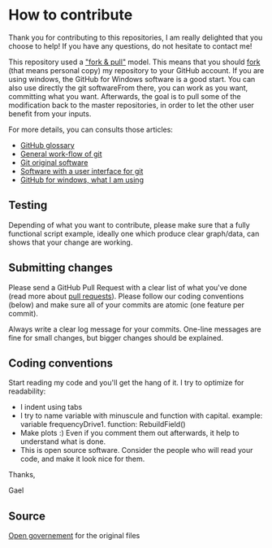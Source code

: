 # How to contribute

Thank you for contributing to this repositories, I am really delighted that you choose to help!
If you have any questions, do not hesitate to contact me!

This repository used a ["fork & pull"](https://help.github.com/articles/using-pull-requests/) model. This means that you should [fork](https://help.github.com/articles/fork-a-repo/) (that means personal copy) my repository to your GitHub account. If you are using windows, the GitHub for Windows software is a good start. You can also use directly the git softwareFrom there, you can work as you want, committing what you want. Afterwards, the goal is to pull some of the modification back to the master repositories, in order to let the other user benefit from your inputs.

For more details, you can consults those articles:
 * [GitHub glossary](https://help.github.com/articles/github-glossary/)
 * [General work-flow of git](http://git-scm.com/about)
 * [Git original software](http://git-scm.com/downloads)
 * [Software with a user interface for git](http://git-scm.com/downloads/guis)
 * [GitHub for windows, what I am using](https://windows.github.com/)

## Testing

Depending of what you want to contribute, please make sure that a fully functional script example, ideally one which produce clear graph/data, can shows that your change are working.

## Submitting changes

Please send a GitHub Pull Request with a clear list of what you've done (read more about [pull requests](http://help.github.com/pull-requests/)). Please follow our coding conventions (below) and make sure all of your commits are atomic (one feature per commit).

Always write a clear log message for your commits. One-line messages are fine for small changes, but bigger changes should be explained.

## Coding conventions

Start reading my code and you'll get the hang of it. I try to optimize for readability:

  * I indent using tabs
  * I try to name variable with minuscule and function with capital. example: variable frequencyDrive1. function: RebuildField()
  * Make plots :) Even if you comment them out afterwards, it help to understand what is done.
  * This is open source software. Consider the people who will read your code, and make it look nice for them.

Thanks,

Gael

## Source
[Open governement](https://github.com/opengovernment/opengovernment/blob/master/CONTRIBUTING.md) for the original files
